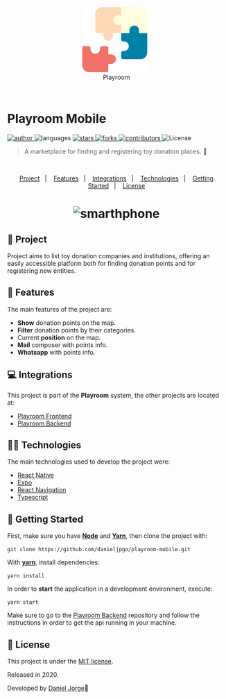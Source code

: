 <div align="center">
   <img
      alt="Playroom"
      title="Playroom"
      src=".github/logo.svg"
      width="150px" />
   &nbsp;<div align="center">Playroom</div>
</div>
 
 &nbsp;
 
<h1> Playroom Mobile </h1>

<p align="left">
   <a href="https://github.com/danieljpgo">
      <img
         alt="author"
         src="https://img.shields.io/badge/author-danieljpgo-0081A7?style=flat-square&labelColor=3f3d56"
      />
   </a>
   <img
      alt="languages"
      src="https://img.shields.io/github/languages/count/danieljpgo/playroom-mobile?color=0081A7&style=flat-square&labelColor=3f3d56"
   />
   <a href="https://github.com/danieljpgo/playroom-mobile/stargazers">
      <img
         alt="stars"
         src="https://img.shields.io/github/stars/danieljpgo/playroom-mobile?color=0081A7&style=flat-square&labelColor=3f3d56"/>
   </a>
   <a href="https://github.com/danieljpgo/playroom-mobile/network/members">
      <img
         alt="forks"
         src="https://img.shields.io/github/forks/danieljpgo/playroom-mobile?color=0081A7&style=flat-square&labelColor=3f3d56"/>
   </a>
   <a href="https://github.com/danieljpgo/playroom-mobile/graphs/contributors">
      <img
         alt="contributors"
         src="https://img.shields.io/github/contributors/danieljpgo/playroom-mobile?color=0081A7&style=flat-square&labelColor=3f3d56"/>
   </a>
  <img alt="License" src="https://img.shields.io/badge/license-MIT-0081A7?style=flat-square&labelColor=3f3d56">
</p>

> A marketplace for finding and registering toy donation places. :jigsaw:

 &nbsp;

<p align="center">
   <a href="#memo-project">Project</a>&nbsp;&nbsp;&nbsp;|&nbsp;&nbsp;&nbsp;
   <a href="#rocket-features">Features</a>&nbsp;&nbsp;&nbsp;|&nbsp;&nbsp;&nbsp;
   <a href="#computer-integrations">Integrations</a>&nbsp;&nbsp;&nbsp;|&nbsp;&nbsp;&nbsp;
   <a href="#man_technologist-technologies">Technologies</a>&nbsp;&nbsp;&nbsp;|&nbsp;&nbsp;&nbsp;
   <a href="#runner-getting-started">Getting Started</a>&nbsp;&nbsp;&nbsp;|&nbsp;&nbsp;&nbsp;
   <a href="#page_with_curl-license">License</a>
</p>

<h1 align="center">
   <img
      alt="smarthphone"
      title="Playroom"
      src=".github/anim.gif"
      width="230px" />
</h1>

## :memo: Project
Project aims to list toy donation companies and institutions, offering an easily accessible platform both for finding donation points and for registering new entities.

## :rocket: Features
The main features of the project are:
- **Show** donation points on the map.
- **Filter** donation points by their categories.
- Current **position** on the map.
- **Mail** composer with points info.
- **Whatsapp**  with points info.

## :computer: Integrations
This project is part of the **Playroom** system, the other projects are located at:
- [Playroom Frontend](https://github.com/danieljpgo/playroom-frontend)
- [Playroom Backend](https://github.com/danieljpgo/playroom-backend)

## :man_technologist: Technologies
The main technologies used to develop the project were:
- [React Native](https://reactnative.dev/)
- [Expo](https://expo.io/)
- [React Navigation](https://reactnavigation.org/)
- [Typescript](https://www.typescriptlang.org/)

## :runner: Getting Started
First, make sure you have **[Node](https://nodejs.org/en/)** and **[Yarn](https://yarnpkg.com/)**, then clone the project with:
```
git clone https://github.com/danieljpgo/playroom-mobile.git
```

With **[yarn](https://yarnpkg.com/)**, install dependencies:
```
yarn install
```
In order to **start** the application in a development environment, execute:
```
yarn start
```
Make sure to go to the [Playroom Backend](https://github.com/danieljpgo/playroom-backend) repository and follow the instructions in order to get the api running in your machine.

## :page_with_curl: License
This project is under the [MIT license](https://github.com/danieljpgo/playroom-mobile/blob/master/LICENSE).
<div>Released in 2020.</div>

Developed by [Daniel Jorge](https://github.com/danieljpgo):rocket:
